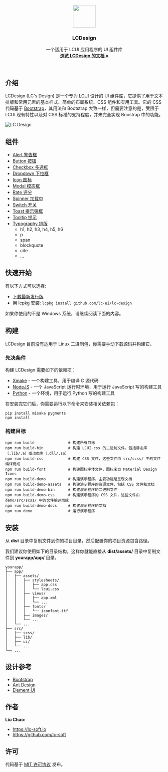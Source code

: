 <p align="center">
  <a href="http://lcui.org">
    <img src="https://lc-soft.io/static/images/logo-lcui-css.png" width=72 height=72>
  </a>

  <h3 align="center">LCDesign</h3>

  <p align="center">
    一个适用于 LCUI 应用程序的 UI 组件库
    <br>
    <a href="docs"><strong>浏览 LCDesign 的文档 &raquo;</strong></a>
  </p>
</p>

<br>

## 介绍

LCDesign (LC's Design) 是一个专为 [LCUI](https://github.com/lc-soft/LCUI) 设计的 UI 组件库，它提供了用于文本排版和常用元素的基本样式、简单的布局系统、CSS 组件和实用工具。它的 CSS 代码基于 [Bootstrap](https://github.com/twbs/bootstrap)，其用法和 Bootstrap 大致一样，但需要注意的是，受限于 LCUI 现有特性以及对 CSS 标准的支持程度，并未完全实现 Boostrap 中的功能。

![LC Design](https://lcui.lc-soft.io/static/images/screenshot-lcui-css.gif)

## 组件

- [Alert 警告框](docs/components/alerts.md)
- [Button 按钮](docs/components/buttonss.md)
- [Checkbox 多选框](docs/components/checkbox.md)
- [Dropdown 下拉框](docs/components/dropdowns.md)
- [Icon 图标](docs/content/icons.md)
- [Modal 模态框](docs/components/modal.md)
- [Rate 评分](docs/components/rate.md)
- [Spinner 加载中](docs/components/spinners.md)
- [Switch 开关](docs/components/switch.md)
- [Toast 提示弹框](docs/components/toasts.md)
- [Tooltip 提示](docs/components/tooltips.md)
- [Typography 排版](docs/content/typography.md)
  - h1, h2, h3, h4, h5, h6
  - p
  - span
  - blockquote
  - cite
  - ...

## 快速开始

有以下方式可以选择:

- [下载最新发行版](https://github.com/lc-ui/lc-design/releases)
- 用 [lcpkg](https://github.com/lc-soft/lcpkg) 安装: `lcpkg install github.com/lc-ui/lc-design`

如果你使用的不是 Windows 系统，请继续阅读下面的内容。

## 构建

LCDesign 目前没有适用于 Linux 二进制包，你需要手动下载源码并构建它。

### 先决条件

构建 LCDesign 需要如下的依赖项：

- [Xmake](http://xmake.io) - 一个构建工具，用于编译 C 源代码
- [NodeJS](https://nodejs.org) - 一个 JavaScript 运行时环境，用于运行 JavaScript 写的构建工具
- [Python](https://www.python.org/) - 一个环境，用于运行 Python 写的构建工具

在安装完它们后，你需要运行以下命令来安装相关依赖包：

    pip install misaka pygments
    npm install

### 构建目标

    npm run build               # 构建所有目标
    npm run build-bin           # 构建 LCUI.css 的二进制文件，包括静态库（.lib/.a）或动态库（.dll/.so）
    npm run build-css           # 构建 CSS 文件，这些文件由 src/scss/ 中的文件编译而成
    npm run build-font          # 构建图标字体文件，图标来自 Material Design Icons
    npm run build-demo          # 构建演示程序，主要功能是呈现文档
    npm run build-demo-assets   # 构建演示程序的资源文件，包括 CSS 文件和文档
    npm run build-demo-bin      # 构建演示程序的二进制文件
    npm run build-demo-css      # 构建演示程序的 CSS 文件，这些文件由 demo/src/scss/ 中的文件编译而成
    npm run build-demo-docs     # 构建演示程序的文档
    npm run demo                # 运行演示程序

## 安装

从 **dist** 目录中复制文件到你的项目目录，然后配置你的项目资源包含路径。

我们建议你使用如下的目录结构，这样你就能直接从 **dist/assets/** 目录中复制文件到 **yourapp/app/** 目录。

``` text
yourapp/
├── app/
│   ├── assets/
│   │   ├── stylesheets/
│   │   │   ├── app.css
│   │   │   └── lcui.css
│   │   ├── views/
│   │   │   ├── app.xml
│   │   │   └── ...
│   │   ├── fonts/
│   │   │   └── iconfont.ttf
│   │   ├── images/
│   │   └── ...
│   └── ...
├── src/
│   ├── scss/
│   ├── lib/
│   ├── ui/
│   └── ...
└── ...
```

## 设计参考

- [Bootstrap](https://github.com/twbs/bootstrap)
- [Ant Design](https://github.com/ant-design/ant-design)
- [Element UI](https://github.com/ElemeFE/element)

## 作者

**Liu Chao:**

- <https://lc-soft.io>
- <https://github.com/lc-soft>

## 许可

代码基于 [MIT 许可协议](LICENSE) 发布。
